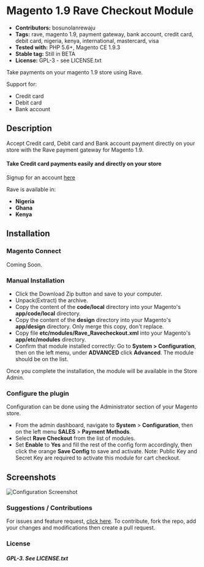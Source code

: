 # Magento 1.9 Rave Checkout Module

 - **Contributors:** bosunolanrewaju
 - **Tags:** rave, magento 1.9, payment gateway, bank account, credit card, debit card, nigeria, kenya, international, mastercard, visa
 - **Tested with:** PHP 5.6+, Magento CE 1.9.3
 - **Stable tag:** Still in BETA
 - **License:** GPL-3 - see LICENSE.txt

Take payments on your magento 1.9 store using Rave.

Support for:

 - Credit card
 - Debit card
 - Bank account


## Description

Accept Credit card, Debit card and Bank account payment directly on your store with the Rave payment gateway for Magento 1.9.

#### Take Credit card payments easily and directly on your store

Signup for an account [here](https://flutterwave.com)

Rave is available in:

* __Nigeria__
* __Ghana__
* __Kenya__



## Installation


### Magento Connect

Coming Soon.


### Manual Installation

*  Click the Download Zip button and save to your computer.
*  Unpack(Extract) the archive.
*  Copy the content of the __code/local__ directory into your Magento's __app/code/local__ directory.
*  Copy the content of the __design__ directory into your Magento's __app/design__ directory. Only merge this copy, don't replace.
*  Copy file __etc/modules/Rave_Ravecheckout.xml__ into your Magento's __app/etc/modules__ directory.
*  Confirm that module installed correctly:
   Go to __System > Configuration__, then on the left menu, under __ADVANCED__ click __Advanced__. The module should be on the list.

Once you complete the installation, the module will be available in the Store Admin.



### Configure the plugin

Configuration can be done using the Administrator section of your Magento store.

* From the admin dashboard, navigate to __System__ > __Configuration__, then on the left menu __SALES__ > __Payment Methods__.
* Select __Rave Checkout__ from the list of modules.
* Set __Enable__ to __Yes__ and fill the rest of the config form accordingly, then click the orange __Save Config__ to save and activate.
  Note: Public Key and Secret Key are required to activate this module for cart checkout.

## Screenshots ##

![Configuration Screenshot](https://cloud.githubusercontent.com/assets/8383666/22682872/94bc80d4-ed15-11e6-9b9a-b46d811e15f8.png)


### Suggestions / Contributions

For issues and feature request, [click here](https://github.com/bosunolanrewaju/magento1-rave-checkout/issues).
To contribute, fork the repo, add your changes and modifications then create a pull request.


### License

##### GPL-3. See LICENSE.txt
